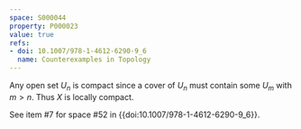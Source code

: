 ```yaml
---
space: S000044
property: P000023
value: true
refs:
- doi: 10.1007/978-1-4612-6290-9_6
  name: Counterexamples in Topology
---
```


Any open set $U_n$ is compact since a cover of $U_n$ must contain some $U_m$ with $m>n$. Thus $X$ is locally compact.

See item #7 for space #52 in {{doi:10.1007/978-1-4612-6290-9_6}}.
